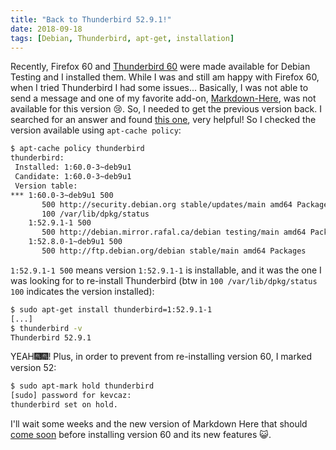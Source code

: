 ```yaml
---
title: "Back to Thunderbird 52.9.1!"
date: 2018-09-18
tags: [Debian, Thunderbird, apt-get, installation]
---
```


Recently, Firefox 60 and [Thunderbird 60](https://www.thunderbird.net/en-US/)
were made available for Debian Testing and I installed them. While I was and
still am happy with Firefox 60, when I tried Thunderbird I had some issues...
Basically, I was not able to send a message and one of my favorite add-on,
[Markdown-Here](https://markdown-here.com/index.html), was not available
for this version :cry:. So, I needed to get the previous version back.
I searched for an answer and found [this
one](https://askubuntu.com/questions/138284/how-to-downgrade-a-package-via-apt-get),
very helpful! So I checked the version available using `apt-cache policy`:

```sh
$ apt-cache policy thunderbird
thunderbird:
 Installed: 1:60.0-3~deb9u1
 Candidate: 1:60.0-3~deb9u1
 Version table:
*** 1:60.0-3~deb9u1 500
       500 http://security.debian.org stable/updates/main amd64 Packages
       100 /var/lib/dpkg/status
    1:52.9.1-1 500
       500 http://debian.mirror.rafal.ca/debian testing/main amd64 Packages
    1:52.8.0-1~deb9u1 500
       500 http://ftp.debian.org/debian stable/main amd64 Packages
```

`1:52.9.1-1 500` means version `1:52.9.1-1` is installable, and it was the one
I was looking for to re-install Thunderbird (btw in `100 /var/lib/dpkg/status`
`100` indicates the version installed):

```sh
$ sudo apt-get install thunderbird=1:52.9.1-1  
[...]
$ thunderbird -v                                
Thunderbird 52.9.1
```

YEAH:fireworks::fireworks:! Plus, in order to prevent from re-installing version 60, I marked version 52:

```sh
$ sudo apt-mark hold thunderbird     
[sudo] password for kevcaz:
thunderbird set on hold.
```

I'll wait some weeks and the new version of Markdown Here that should [come soon](https://github.com/adam-p/markdown-here/pull/520) before installing version
60 and its new features :smiley_cat:.

